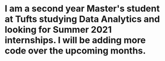 # I am a second year Master's student at Tufts studying Data Analytics and looking for Summer 2021 internships. I will be adding more code over the upcoming months.
